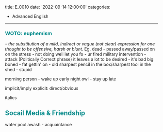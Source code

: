 title: E_0010
date: '2022-09-14 12:00:00'
categories:
  - Advanced English
---
### <font color="#008B8B">**WOTO: euphemism**</font>
*- the substitution of a mild, indirect or vague (not clear) expression for one thought to be offensive, harsh or blunt.*
Eg.
dead - passed away/passed on
on the stress - not doing well
let you fo - ur fired
military intervention - attack (Politically Correct phrase)
it leaves a lot to be desired - it's bad
big boned - fat
gettin' on - old
sharpest pencil in the box/sharpest tool in the shed - stupid

morning person - wake up early
night owl - stay up late

implicit/imply
explicit: direct/obvious

italics

## <font color="#008B8B">**Socail Media & Friendship**</font>

water pool
awash - 
acquaintance